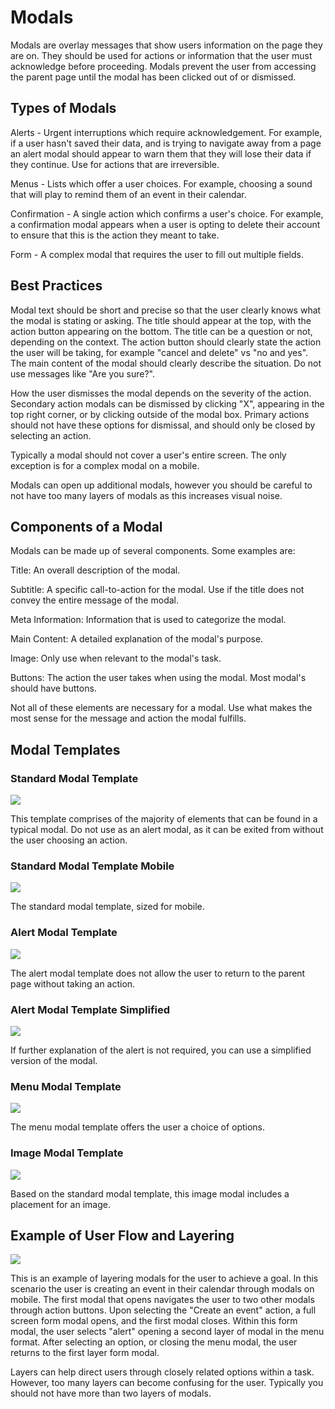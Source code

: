 # Modals

Modals are overlay messages that show users information on the page they are on. They should be used for actions or information that the user must acknowledge before proceeding. Modals prevent the user from accessing the parent page until the modal has been clicked out of or dismissed.

## Types of Modals

Alerts - Urgent interruptions which require acknowledgement. For example, if a user hasn't saved their data, and is trying to navigate away from a page an alert modal should appear to warn them that they will lose their data if they continue. Use for actions that are irreversible.

Menus - Lists which offer a user choices. For example, choosing a sound that will play to remind them of an event in their calendar. 

Confirmation - A single action which confirms a user's choice. For example, a confirmation modal appears when a user is opting to delete their account to ensure that this is the action they meant to take.

Form - A complex modal that requires the user to fill out multiple fields. 

## Best Practices

Modal text should be short and precise so that the user clearly knows what the modal is stating or asking. The title should appear at the top, with the action button appearing on the bottom. The title can be a question or not, depending on the context. The action button should clearly state the action the user will be taking, for example "cancel and delete" vs "no and yes". The main content of the modal should clearly describe the situation. Do not use messages like "Are you sure?".

How the user dismisses the modal depends on the severity of the action. Secondary action modals can be dismissed by clicking "X", appearing in the top right corner, or by clicking outside of the modal box. Primary actions should not have these options for dismissal, and should only be closed by selecting an action.

Typically a modal should not cover a user's entire screen. The only exception is for a complex modal on a mobile.

Modals can open up additional modals, however you should be careful to not have too many layers of modals as this increases visual noise.

## Components of a Modal

Modals can be made up of several components. Some examples are:

Title:  An overall description of the modal.

Subtitle: A specific call-to-action for the modal. Use if the title does not convey the entire message of the modal.

Meta Information: Information that is used to categorize the modal. 

Main Content: A detailed explanation of the modal's purpose. 

Image: Only use when relevant to the modal's task.

Buttons: The action the user takes when using the modal. Most modal's should have buttons. 

Not all of these elements are necessary for a modal. Use what makes the most sense for the message and action the modal fulfills. 

## Modal Templates

### Standard Modal Template

![](.gitbook/assets/modal1.png)

This template comprises of the majority of elements that can be found in a typical modal. Do not use as an alert modal, as it can be exited from without the user choosing an action. 

### Standard Modal Template Mobile

![](.gitbook/assets/modal3%20%281%29.png)

The standard modal template, sized for mobile. 

### Alert Modal Template

![](.gitbook/assets/modal4%20%281%29.png)

The alert modal template does not allow the user to return to the parent page without taking an action.

### Alert Modal Template Simplified 

![](.gitbook/assets/modal6.png)

If further explanation of the alert is not required, you can use a simplified version of the modal.

### Menu Modal Template

![](.gitbook/assets/modal5%20%282%29.png)

The menu modal template offers the user a choice of options.

### Image Modal Template

![](.gitbook/assets/modal%20%282%29.png)

Based on the standard modal template, this image modal includes a placement for an image. 

## Example of User Flow and Layering

![](.gitbook/assets/modal-mobile.png)

This is an example of layering modals for the user to achieve a goal.  In this scenario the user is creating an event in their calendar through modals on mobile. The first modal that opens navigates the user to two other modals through action buttons. Upon selecting the "Create an event" action, a full screen form modal opens, and the first modal closes. Within this form modal, the user selects "alert" opening a second layer of modal in the menu format. After selecting an option, or closing the menu modal, the user returns to the first layer form modal.

Layers can help direct users through closely related options within a task. However, too many layers can become confusing for the user. Typically you should not have more than two layers of modals. 

